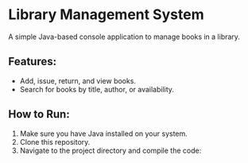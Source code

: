 # Library Management System

A simple Java-based console application to manage books in a library.

## Features:
- Add, issue, return, and view books.
- Search for books by title, author, or availability.

## How to Run:
1. Make sure you have Java installed on your system.
2. Clone this repository.
3. Navigate to the project directory and compile the code:
